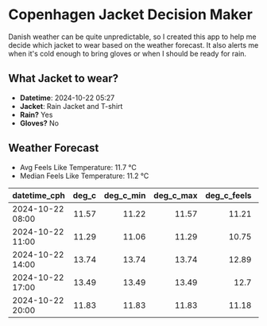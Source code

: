 
# Copenhagen Jacket Decision Maker

Danish weather can be quite unpredictable, so I created this app to help me decide which jacket to wear based on the weather forecast. 
It also alerts me when it's cold enough to bring gloves or when I should be ready for rain.

## What Jacket to wear?

- **Datetime**: 2024-10-22 05:27
- **Jacket**: Rain Jacket and T-shirt
- **Rain?** Yes
- **Gloves?** No

## Weather Forecast
- Avg Feels Like Temperature: 11.7 °C
- Median Feels Like Temperature: 11.2 °C

| datetime_cph     |   deg_c |   deg_c_min |   deg_c_max |   deg_c_feels | weather   | wind   | rain   |
|:-----------------|--------:|------------:|------------:|--------------:|:----------|:-------|:-------|
| 2024-10-22 08:00 |   11.57 |       11.22 |       11.57 |         11.21 | Rain      | Low    | High   |
| 2024-10-22 11:00 |   11.29 |       11.06 |       11.29 |         10.75 | Rain      | Low    | Low    |
| 2024-10-22 14:00 |   13.74 |       13.74 |       13.74 |         12.89 | Clouds    | Medium | None   |
| 2024-10-22 17:00 |   13.49 |       13.49 |       13.49 |         12.7  | Clear     | High   | None   |
| 2024-10-22 20:00 |   11.83 |       11.83 |       11.83 |         11.18 | Clear     | High   | None   |
        